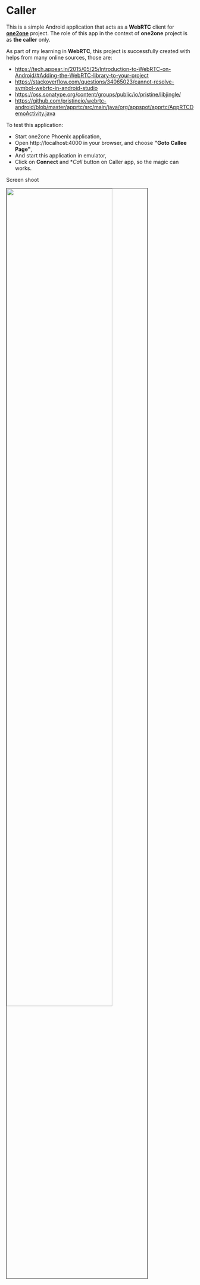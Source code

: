 # Caller

This is a simple Android application that acts as a **WebRTC** client for **[one2one](https://github.com/bromoapp/one2one)** project.
The role of this app in the context of **one2one** project is as **the caller** only.

As part of my learning in **WebRTC**, this project is successfully created with helps from many online sources, those are:

* https://tech.appear.in/2015/05/25/Introduction-to-WebRTC-on-Android/#Adding-the-WebRTC-library-to-your-project
* https://stackoverflow.com/questions/34065023/cannot-resolve-symbol-webrtc-in-android-studio
* https://oss.sonatype.org/content/groups/public/io/pristine/libjingle/
* https://github.com/pristineio/webrtc-android/blob/master/apprtc/src/main/java/org/appspot/apprtc/AppRTCDemoActivity.java

To test this application:
* Start one2one Phoenix application,
* Open http://localhost:4000 in your browser, and choose **"Goto Callee Page"**,
* And start this application in emulator,
* Click on **Connect** and **Call* button on Caller app, so the magic can works.

Screen shoot

<img style="border: 1px solid;" src="https://cloud.githubusercontent.com/assets/21073705/26759853/7cba1ca0-4934-11e7-83a4-c9afd16e5ddc.PNG" width="75%"></img> 
